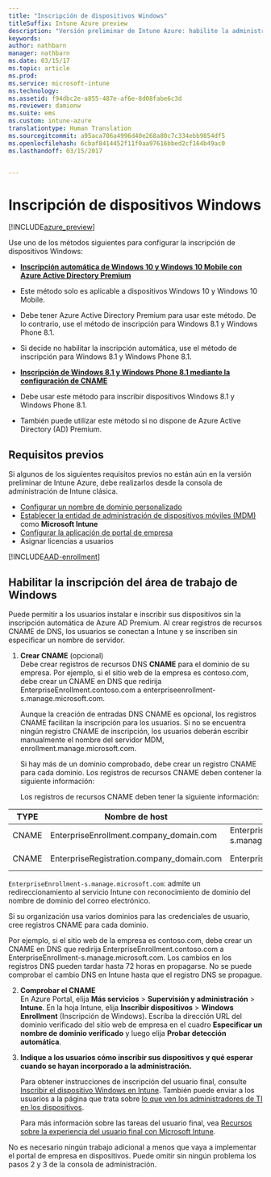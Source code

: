 ```yaml
---
title: "Inscripción de dispositivos Windows"
titleSuffix: Intune Azure preview
description: "Versión preliminar de Intune Azure: habilite la administración de dispositivos móviles (MDM) de Intune para dispositivos Windows."
keywords: 
author: nathbarn
manager: nathbarn
ms.date: 03/15/17
ms.topic: article
ms.prod: 
ms.service: microsoft-intune
ms.technology: 
ms.assetid: f94dbc2e-a855-487e-af6e-8d08fabe6c3d
ms.reviewer: damionw
ms.suite: ems
ms.custom: intune-azure
translationtype: Human Translation
ms.sourcegitcommit: a95aca706a4996d40e268a80c7c334ebb9854df5
ms.openlocfilehash: 6cbaf8414452f11f0aa97616bbed2cf164b49ac0
ms.lasthandoff: 03/15/2017


---
```


# <a name="enroll-windows-devices"></a>Inscripción de dispositivos Windows

[!INCLUDE[azure_preview](../includes/azure_preview.md)]

Use uno de los métodos siguientes para configurar la inscripción de dispositivos Windows:

- [**Inscripción automática de Windows 10 y Windows 10 Mobile con Azure Active Directory Premium**](#set-up-windows-10-and-windows-10-mobile-automatic-enrollment-with-azure-active-directory-premium)
 -  Este método solo es aplicable a dispositivos Windows 10 y Windows 10 Mobile.
 -  Debe tener Azure Active Directory Premium para usar este método. De lo contrario, use el método de inscripción para Windows 8.1 y Windows Phone 8.1.
 -  Si decide no habilitar la inscripción automática, use el método de inscripción para Windows 8.1 y Windows Phone 8.1.

- [**Inscripción de Windows 8.1 y Windows Phone 8.1 mediante la configuración de CNAME**](#simplify-enrollment-by-configuring-cname)
 - Debe usar este método para inscribir dispositivos Windows 8.1 y Windows Phone 8.1.
 - También puede utilizar este método si no dispone de Azure Active Directory (AD) Premium.


## <a name="prerequisites"></a>Requisitos previos

Si algunos de los siguientes requisitos previos no están aún en la versión preliminar de Intune Azure, debe realizarlos desde la consola de administración de Intune clásica.

- [Configurar un nombre de dominio personalizado](https://docs.microsoft.com/intune/get-started/start-with-a-paid-subscription-to-microsoft-intune-step-2)
- [Establecer la entidad de administración de dispositivos móviles (MDM) ](set-mdm-authority.md) como **Microsoft Intune**
- [Configurar la aplicación de portal de empresa](/intune-azure/manage-apps/company-portal-app.md)
- Asignar licencias a usuarios

[!INCLUDE[AAD-enrollment](../includes/win10-automatic-enrollment-aad.md)]

## <a name="enable-windows-workplace-enrollment"></a>Habilitar la inscripción del área de trabajo de Windows

Puede permitir a los usuarios instalar e inscribir sus dispositivos sin la inscripción automática de Azure AD Premium. Al crear registros de recursos CNAME de DNS, los usuarios se conectan a Intune y se inscriben sin especificar un nombre de servidor.

1. **Crear CNAME** (opcional)<br>
 Debe crear registros de recursos DNS **CNAME** para el dominio de su empresa. Por ejemplo, si el sitio web de la empresa es contoso.com, debe crear un CNAME en DNS que redirija EnterpriseEnrollment.contoso.com a enterpriseenrollment-s.manage.microsoft.com.

    Aunque la creación de entradas DNS CNAME es opcional, los registros CNAME facilitan la inscripción para los usuarios. Si no se encuentra ningún registro CNAME de inscripción, los usuarios deberán escribir manualmente el nombre del servidor MDM, enrollment.manage.microsoft.com.

    Si hay más de un dominio comprobado, debe crear un registro CNAME para cada dominio. Los registros de recursos CNAME deben contener la siguiente información:

    Los registros de recursos CNAME deben tener la siguiente información:

  |TYPE|Nombre de host|Apunta a|TTL|
  |--------|-------------|-------------|-------|
  |CNAME|EnterpriseEnrollment.company_domain.com|EnterpriseEnrollment-s.manage.microsoft.com |1 hora|
  |CNAME|EnterpriseRegistration.company_domain.com|EnterpriseRegistration.windows.net|1 hora|

  `EnterpriseEnrollment-s.manage.microsoft.com`: admite un redireccionamiento al servicio Intune con reconocimiento de dominio del nombre de dominio del correo electrónico.

  Si su organización usa varios dominios para las credenciales de usuario, cree registros CNAME para cada dominio.

  Por ejemplo, si el sitio web de la empresa es contoso.com, debe crear un CNAME en DNS que redirija EnterpriseEnrollment.contoso.com a EnterpriseEnrollment-s.manage.microsoft.com. Los cambios en los registros DNS pueden tardar hasta 72 horas en propagarse. No se puede comprobar el cambio DNS en Intune hasta que el registro DNS se propague.

2.  **Comprobar el CNAME**<br>En Azure Portal, elija **Más servicios** > **Supervisión y administración** > **Intune**. En la hoja Intune, elija **Inscribir dispositivos** > **Windows Enrollment** (Inscripción de Windows). Escriba la dirección URL del dominio verificado del sitio web de empresa en el cuadro **Especificar un nombre de dominio verificado** y luego elija **Probar detección automática**.

3.  **Indique a los usuarios cómo inscribir sus dispositivos y qué esperar cuando se hayan incorporado a la administración.**

    Para obtener instrucciones de inscripción del usuario final, consulte [Inscribir el dispositivo Windows en Intune](https://docs.microsoft.com/intune/enduser/enroll-your-device-in-intune-windows). También puede enviar a los usuarios a la página que trata sobre [lo que ven los administradores de TI en los dispositivos](https://docs.microsoft.com/intune/enduser/what-can-your-it-administrator-see-when-you-enroll-your-device-in-intune-windows).

    Para más información sobre las tareas del usuario final, vea [Recursos sobre la experiencia del usuario final con Microsoft Intune](https://docs.microsoft.com/intune/deploy-use/what-to-tell-your-end-users-about-using-microsoft-intune).

No es necesario ningún trabajo adicional a menos que vaya a implementar el portal de empresa en dispositivos.  Puede omitir sin ningún problema los pasos 2 y 3 de la consola de administración.

